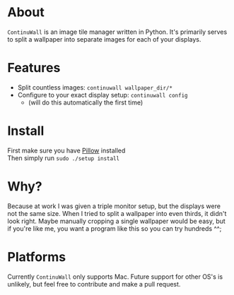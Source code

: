 # About
`ContinuWall` is an image tile manager written in Python. It's primarily serves to split a wallpaper into separate images for each of your displays.

# Features
- Split countless images: `continuwall wallpaper_dir/*`
- Configure to your exact display setup: `continuwall config`
    - (will do this automatically the first time)

# Install
First make sure you have [Pillow](https://pypi.python.org/pypi/Pillow/2.2.1#installation) installed  
Then simply run `sudo ./setup install`

# Why?
Because at work I was given a triple monitor setup, but the displays were not the same size. When I tried to split a wallpaper into even thirds, it didn't look right. Maybe manually cropping a single wallpaper would be easy, but if you're like me, you want a program like this so you can try hundreds ^^;

# Platforms
Currently `ContinuWall` only supports Mac. Future support for other OS's is unlikely, but feel free to contribute and make a pull request.
